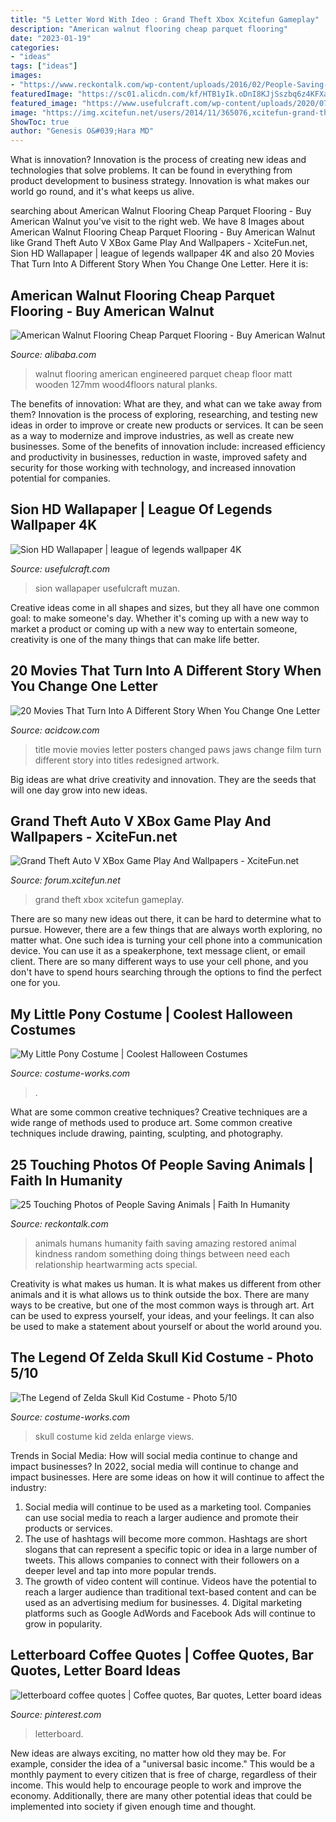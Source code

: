 ```yaml
---
title: "5 Letter Word With Ideo : Grand Theft Xbox Xcitefun Gameplay"
description: "American walnut flooring cheap parquet flooring"
date: "2023-01-19"
categories:
- "ideas"
tags: ["ideas"]
images:
- "https://www.reckontalk.com/wp-content/uploads/2016/02/People-Saving-Animals-rescue-Faith-In-Humanity-Restored-Photo-24.jpg"
featuredImage: "https://sc01.alicdn.com/kf/HTB1yIk.oDnI8KJjSszbq6z4KFXaH/231770935/HTB1yIk.oDnI8KJjSszbq6z4KFXaH.jpg"
featured_image: "https://www.usefulcraft.com/wp-content/uploads/2020/07/Sion-HD-Wallapaper-10.jpg"
image: "https://img.xcitefun.net/users/2014/11/365076,xcitefun-grand-theft-auto-v-xbox-3.jpg"
ShowToc: true
author: "Genesis O&#039;Hara MD"
---
```



What is innovation?
Innovation is the process of creating new ideas and technologies that solve problems. It can be found in everything from product development to business strategy. Innovation is what makes our world go round, and it's what keeps us alive.

	

		
searching about American Walnut Flooring Cheap Parquet Flooring - Buy American Walnut you've visit to the right web. We have 8 Images about American Walnut Flooring Cheap Parquet Flooring - Buy American Walnut like Grand Theft Auto V XBox Game Play And Wallpapers - XciteFun.net, Sion HD Wallapaper | league of legends wallpaper 4K and also 20 Movies That Turn Into A Different Story When You Change One Letter. Here it is:
		
    
## American Walnut Flooring Cheap Parquet Flooring - Buy American Walnut

<img loading=lazy src="https://sc01.alicdn.com/kf/HTB1yIk.oDnI8KJjSszbq6z4KFXaH/231770935/HTB1yIk.oDnI8KJjSszbq6z4KFXaH.jpg" onerror="this.onerror=null;this.src='https://tse3.mm.bing.net/th?id=OIP.HAdPcns7U3AAvs4SbFXXZAHaJ4&amp;pid=15.1';" alt="American Walnut Flooring Cheap Parquet Flooring - Buy American Walnut">

_Source: alibaba.com_

>walnut flooring american engineered parquet cheap floor matt wooden 127mm wood4floors natural planks. 

	

The benefits of innovation: What are they, and what can we take away from them?
Innovation is the process of exploring, researching, and testing new ideas in order to improve or create new products or services. It can be seen as a way to modernize and improve industries, as well as create new businesses. Some of the benefits of innovation include: increased efficiency and productivity in businesses, reduction in waste, improved safety and security for those working with technology, and increased innovation potential for companies.

    
## Sion HD Wallapaper | League Of Legends Wallpaper 4K

<img loading=lazy src="https://www.usefulcraft.com/wp-content/uploads/2020/07/Sion-HD-Wallapaper-10.jpg" onerror="this.onerror=null;this.src='https://tse1.mm.bing.net/th?id=OIP.uqUqQwzYtAdYmr0BwIK1GwHaKL&amp;pid=15.1';" alt="Sion HD Wallapaper | league of legends wallpaper 4K">

_Source: usefulcraft.com_

>sion wallapaper usefulcraft muzan. 

	

Creative ideas come in all shapes and sizes, but they all have one common goal: to make someone's day. Whether it's coming up with a new way to market a product or coming up with a new way to entertain someone, creativity is one of the many things that can make life better.

    
## 20 Movies That Turn Into A Different Story When You Change One Letter

<img loading=lazy src="https://cdn.acidcow.com/pics/20160317/movie_titles_09.jpg" onerror="this.onerror=null;this.src='https://tse4.mm.bing.net/th?id=OIP.AiNyTBlhBrbezHnNzJDnjQDLEz&amp;pid=15.1';" alt="20 Movies That Turn Into A Different Story When You Change One Letter">

_Source: acidcow.com_

>title movie movies letter posters changed paws jaws change film turn different story into titles redesigned artwork. 

	

Big ideas are what drive creativity and innovation. They are the seeds that will one day grow into new ideas.

    
## Grand Theft Auto V XBox Game Play And Wallpapers - XciteFun.net

<img loading=lazy src="https://img.xcitefun.net/users/2014/11/365076,xcitefun-grand-theft-auto-v-xbox-3.jpg" onerror="this.onerror=null;this.src='https://tse3.mm.bing.net/th?id=OIP.gLtCgB1TFEnIpvjY6Tw8iQHaEK&amp;pid=15.1';" alt="Grand Theft Auto V XBox Game Play And Wallpapers - XciteFun.net">

_Source: forum.xcitefun.net_

>grand theft xbox xcitefun gameplay. 

	

There are so many new ideas out there, it can be hard to determine what to pursue. However, there are a few things that are always worth exploring, no matter what. One such idea is turning your cell phone into a communication device. You can use it as a speakerphone, text message client, or email client. There are so many different ways to use your cell phone, and you don't have to spend hours searching through the options to find the perfect one for you.

    
## My Little Pony Costume | Coolest Halloween Costumes

<img loading=lazy src="https://photos.costume-works.com/full/my_little_pony8.jpg" onerror="this.onerror=null;this.src='https://tse4.mm.bing.net/th?id=OIP.-0zJQPvxBSuYMJOzwDQgYAHaLw&amp;pid=15.1';" alt="My Little Pony Costume | Coolest Halloween Costumes">

_Source: costume-works.com_

>. 

	

What are some common creative techniques?
Creative techniques are a wide range of methods used to produce art. Some common creative techniques include drawing, painting, sculpting, and photography.

    
## 25 Touching Photos Of People Saving Animals | Faith In Humanity

<img loading=lazy src="https://www.reckontalk.com/wp-content/uploads/2016/02/People-Saving-Animals-rescue-Faith-In-Humanity-Restored-Photo-24.jpg" onerror="this.onerror=null;this.src='https://tse1.mm.bing.net/th?id=OIP.AgfCSds8uGjv-RTBCDsAQAHaJa&amp;pid=15.1';" alt="25 Touching Photos of People Saving Animals | Faith In Humanity">

_Source: reckontalk.com_

>animals humans humanity faith saving amazing restored animal kindness random something doing things between need each relationship heartwarming acts special. 

	

Creativity is what makes us human. It is what makes us different from other animals and it is what allows us to think outside the box. There are many ways to be creative, but one of the most common ways is through art. Art can be used to express yourself, your ideas, and your feelings. It can also be used to make a statement about yourself or about the world around you.

    
## The Legend Of Zelda Skull Kid Costume - Photo 5/10

<img loading=lazy src="https://photos.costume-works.com/full/skull_kid4.jpg" onerror="this.onerror=null;this.src='https://tse3.mm.bing.net/th?id=OIP.i7dBdCleiNNrwOfzz952CwHaNK&amp;pid=15.1';" alt="The Legend of Zelda Skull Kid Costume - Photo 5/10">

_Source: costume-works.com_

>skull costume kid zelda enlarge views. 

	

Trends in Social Media: How will social media continue to change and impact businesses?
In 2022, social media will continue to change and impact businesses. Here are some ideas on how it will continue to affect the industry: 
1. Social media will continue to be used as a marketing tool. Companies can use social media to reach a larger audience and promote their products or services. 
2. The use of hashtags will become more common. Hashtags are short slogans that can represent a specific topic or idea in a large number of tweets. This allows companies to connect with their followers on a deeper level and tap into more popular trends. 
3. The growth of video content will continue. Videos have the potential to reach a larger audience than traditional text-based content and can be used as an advertising medium for businesses. 4. Digital marketing platforms such as Google AdWords and Facebook Ads will continue to grow in popularity.

    
## Letterboard Coffee Quotes | Coffee Quotes, Bar Quotes, Letter Board Ideas

<img loading=lazy src="https://i.pinimg.com/736x/f9/77/f2/f977f242f75184748913cae79f1394c4.jpg" onerror="this.onerror=null;this.src='https://tse3.mm.bing.net/th?id=OIP.GgySTDtkxUL1nMFzlTyQVAHaJ3&amp;pid=15.1';" alt="letterboard coffee quotes | Coffee quotes, Bar quotes, Letter board ideas">

_Source: pinterest.com_

>letterboard. 

	

New ideas are always exciting, no matter how old they may be. For example, consider the idea of a "universal basic income." This would be a monthly payment to every citizen that is free of charge, regardless of their income. This would help to encourage people to work and improve the economy. Additionally, there are many other potential ideas that could be implemented into society if given enough time and thought.


